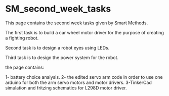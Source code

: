 # SM_second_week_tasks

This page contains the second week tasks given by Smart Methods.

The first task is to build a car wheel motor driver for the purpose of creating a fighting robot.

Second task is to design a robot eyes using LEDs.

Third task is to design the power system for the robot. 

the page contains:

1- battery choice analysis.
2- the edited servo arm code in order to use one arduino for both the arm servo motors and motor drivers.
3-TinkerCad simulation and fritzing schematics for L298D motor driver.
